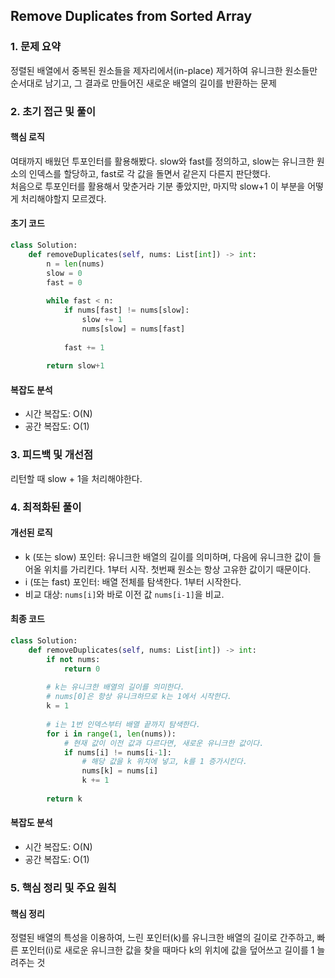 ## Remove Duplicates from Sorted Array

### 1. 문제 요약
정렬된 배열에서 중복된 원소들을 제자리에서(in-place) 제거하여 유니크한 원소들만 순서대로 남기고, 그 결과로 만들어진 새로운 배열의 길이를 반환하는 문제

### 2. 초기 접근 및 풀이

#### 핵심 로직
여태까지 배웠던 투포인터를 활용해봤다. slow와 fast를 정의하고, slow는 유니크한 원소의 인덱스를 할당하고, fast로 각 값을 돌면서 같은지 다른지 판단했다.  
처음으로 투포인터를 활용해서 맞춘거라 기분 좋았지만, 마지막 slow+1 이 부분을 어떻게 처리해야할지 모르겠다.

#### 초기 코드
```python
class Solution:
    def removeDuplicates(self, nums: List[int]) -> int:
        n = len(nums)
        slow = 0
        fast = 0
        
        while fast < n:
            if nums[fast] != nums[slow]:
                slow += 1
                nums[slow] = nums[fast]
                
            fast += 1
            
        return slow+1
```

#### 복잡도 분석

- 시간 복잡도: O(N)
- 공간 복잡도: O(1)

### 3. 피드백 및 개선점
리턴할 때 slow + 1을 처리해야한다.

### 4. 최적화된 풀이

#### 개선된 로직

- k (또는 slow) 포인터: 유니크한 배열의 길이를 의미하며, 다음에 유니크한 값이 들어올 위치를 가리킨다. 1부터 시작. 첫번째 원소는 항상 고유한 값이기 때문이다.
- i (또는 fast) 포인터: 배열 전체를 탐색한다. 1부터 시작한다.
- 비교 대상: `nums[i]`와 바로 이전 값 `nums[i-1]`을 비교.

#### 최종 코드

```python
class Solution:
    def removeDuplicates(self, nums: List[int]) -> int:
        if not nums:
            return 0
        
        # k는 유니크한 배열의 길이를 의미한다.
        # nums[0]은 항상 유니크하므로 k는 1에서 시작한다.
        k = 1
        
        # i는 1번 인덱스부터 배열 끝까지 탐색한다.
        for i in range(1, len(nums)):
            # 현재 값이 이전 값과 다르다면, 새로운 유니크한 값이다.
            if nums[i] != nums[i-1]:
                # 해당 값을 k 위치에 넣고, k를 1 증가시킨다.
                nums[k] = nums[i]
                k += 1
                
        return k
```

#### 복잡도 분석

- 시간 복잡도: O(N)
- 공간 복잡도: O(1)

### 5. 핵심 정리 및 주요 원칙

#### 핵심 정리
정렬된 배열의 특성을 이용하여, 느린 포인터(k)를 유니크한 배열의 길이로 간주하고, 빠른 포인터(i)로 새로운 유니크한 값을 찾을 때마다 k의 위치에 값을 덮어쓰고 길이를 1 늘려주는 것